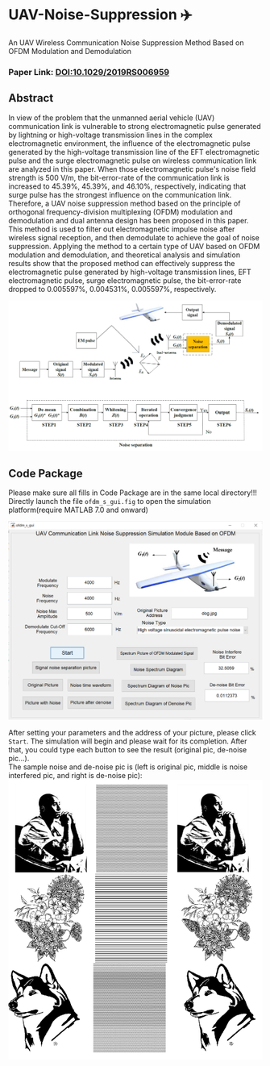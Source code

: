 # UAV-Noise-Suppression ✈️
An UAV Wireless Communication Noise Suppression Method Based on OFDM Modulation and Demodulation <br>
### Paper Link: [DOI:10.1029/2019RS006959](https://doi.org/10.1029/2019RS006959)
## Abstract <br>
In view of the problem that the unmanned aerial vehicle (UAV) communication link is vulnerable to strong electromagnetic pulse generated by lightning or high-voltage transmission lines in the complex electromagnetic environment, the influence of the electromagnetic pulse generated by the high-voltage transmission line of the EFT electromagnetic pulse and the surge electromagnetic pulse on wireless communication link are analyzed in this paper. When those electromagnetic pulse's noise field strength is 500 V/m, the bit-error-rate of the communication link is increased to 45.39%, 45.39%, and 46.10%, respectively, indicating that surge pulse has the strongest influence on the communication link. Therefore, a UAV noise suppression method based on the principle of orthogonal frequency-division multiplexing (OFDM) modulation and demodulation and dual antenna design has been proposed in this paper. This method is used to filter out electromagnetic impulse noise after wireless signal reception, and then demodulate to achieve the goal of noise suppression. Applying the method to a certain type of UAV based on OFDM modulation and demodulation, and theoretical analysis and simulation results show that the proposed method can effectively suppress the electromagnetic pulse generated by high-voltage transmission lines, EFT electromagnetic pulse, surge electromagnetic pulse, the bit-error-rate dropped to 0.005597%, 0.004531%, 0.005597%, respectively.

![Main Idea](https://github.com/Ys-Jia/UAV-noise-suppression/blob/main/Main%20Idea.png)
## Code Package
Please make sure all fills in Code Package are in the same local directory!!! <br>
Directly launch the file `ofdm_s_gui.fig` to open the simulation platform(require MATLAB 7.0 and onward)<br>

![Menu_pic](https://github.com/Ys-Jia/UAV-noise-suppression/blob/main/Menu%20Pic.png)

After setting your parameters and the address of your picture, please click `Start`. The simulation will begin and please wait for its completion. After that, you could type each button to see the result (original pic, de-noise pic...). <br>
The sample noise and de-noise pic is (left is original pic, middle is noise interfered pic, and right is de-noise pic): <br>
![Sample](https://github.com/Ys-Jia/UAV-noise-suppression/blob/main/Noise_Denoise_Pic.png)

